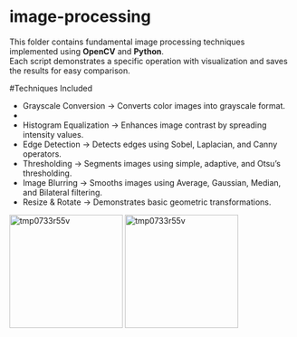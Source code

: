 # image-processing
This folder contains fundamental image processing techniques implemented using **OpenCV** and **Python**.  
Each script demonstrates a specific operation with visualization and saves the results for easy comparison.

#Techniques Included

- Grayscale Conversion → Converts color images into grayscale format.
- 
- Histogram Equalization → Enhances image contrast by spreading intensity values.  
- Edge Detection → Detects edges using Sobel, Laplacian, and Canny operators.  
- Thresholding → Segments images using simple, adaptive, and Otsu’s thresholding.  
- Image Blurring → Smooths images using Average, Gaussian, Median, and Bilateral filtering.  
- Resize & Rotate → Demonstrates basic geometric transformations.  

<img width="200" height="200" alt="tmp0733r55v" src="https://github.com/user-attachments/assets/4ed4893c-f633-43c2-9dbc-11a77bb3ae6a" />
<img width="200" height="200" alt="tmp0733r55v" src="https://github.com/user-attachments/assets/d8693b83-16bd-49cf-a4d2-d35e7c7217ed" />

